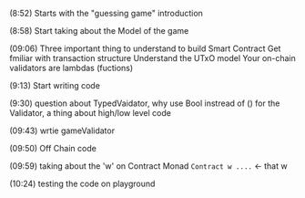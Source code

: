 
(8:52) Starts with the "guessing game" introduction

(8:58) Start taking about the Model of the game

(09:06) Three important thing to understand to build Smart Contract
    Get fmiliar with transaction structure
    Understand the UTxO model
    Your on-chain validators are lambdas (fuctions)

(9:13) Start writing code

(9:30) question about TypedVaidator, why use Bool instread of () for the Validator, a thing about high/low level code

(09:43) wrtie gameValidator

(09:50) Off Chain code

(09:59) taking about the 'w' on Contract Monad `Contract w ....` <- that w

(10:24) testing the code on playground

